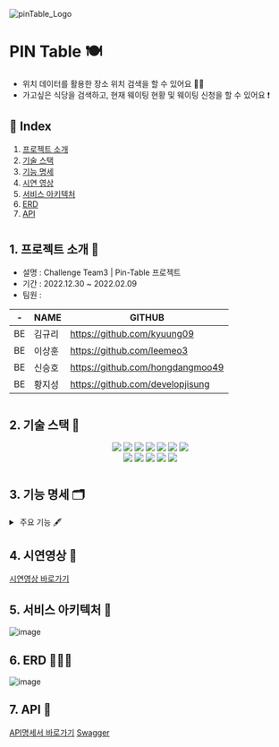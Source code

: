 ![pinTable_Logo](https://user-images.githubusercontent.com/117708164/212932426-9d380d13-1172-4708-8d6b-32837889cdb7.png)

# PIN Table 🍽
- 위치 데이터를 활용한 장소 위치 검색을 할 수 있어요 🙆🏻
- 가고싶은 식당을 검색하고, 현재 웨이팅 현황 및 웨이팅 신청을 할 수 있어요 ❗️


## 📍 Index

1. [프로젝트 소개](#1-프로젝트-소개-)
2. [기술 스택](#2-기술-스택-)
3. [기능 명세](#3-기능-명세-)
4. [시연 영상](#4-시연영상-)
5. [서비스 아키텍처](#5-서비스-아키텍처-)
6. [ERD](#6-erd-)
7. [API](#7-api-)
#

## 1. 프로젝트 소개 📢
- 설명 : Challenge Team3 | Pin-Table 프로젝트
- 기간 : 2022.12.30 ~ 2022.02.09
- 팀원 : <br>

| - | NAME | GITHUB |
|--|--|--|
| BE | 김규리 | https://github.com/kyuung09 |
| BE | 이상훈 | https://github.com/leemeo3  |
| BE | 신승호 | https://github.com/hongdangmoo49 |
| BE | 황지성 | https://github.com/developjisung |

#

## 2. 기술 스택 🔨
<div align=center> 
<img src="https://img.shields.io/badge/java-02569B?style=for-the-badge&logo=java&logoColor=white">
<img src="https://img.shields.io/badge/spring-6DB33F?style=for-the-badge&logo=spring&logoColor=white">
<img src="https://img.shields.io/badge/mysql-4479A1?style=for-the-badge&logo=mysql&logoColor=white"> 
<img src="https://img.shields.io/badge/jpa-181717?style=for-the-badge&logo=jpa&logoColor=white">
<img src="https://img.shields.io/badge/amazon aws-F8DC75?style=for-the-badge&logo=amazonaws&logoColor=white">
<img src="https://img.shields.io/badge/amazon rds-61DAFB?style=for-the-badge&logo=amazonrds&logoColor=white"> 
<img src="https://img.shields.io/badge/amazon s3-E34F26?style=for-the-badge&logo=amazons3&logoColor=white"> 
<br>

<img src="https://img.shields.io/badge/axios-61DAFB?style=for-the-badge&logo=axios&logoColor=black">
<img src="https://img.shields.io/badge/html5-E34F26?style=for-the-badge&logo=html5&logoColor=white"> 
<img src="https://img.shields.io/badge/css-1572B6?style=for-the-badge&logo=css&logoColor=white"> 
<img src="https://img.shields.io/badge/javascript-F7DF1E?style=for-the-badge&logo=javascript&logoColor=black">
<img src="https://img.shields.io/badge/amazon s3-E34F26?style=for-the-badge&logo=amazons3&logoColor=white"> 
<br>
</div>

#

## 3. 기능 명세 🗂
<details>
<summary> 주요 기능 🖋 </summary>
<div markdown="1">       

(1) 장소 검색 

- 장소 검색 기능 제공
- 사용자 위치 기반 검색 기능 제공

(2) 카테고리 별 장소 조회

- 검색어 지정 검색 (가게 이름 일치, 가게 이름 포함, 도로명 주소, 업종, 리뷰n개 이상/이하, 평점n개 이상,이하)
- 랭킹 조회 (리뷰 적은순, 리뷰 많은 순, 평점 낮은 순, 평점 높은 순)

(3) 예약(웨이팅) 시스템

- 음식점/카페 웨이팅 신청 기능 제공
- 웨이팅 신청 시 현재 현황(잔여 자리) 및 현재 현황(대기 순서) 확인 가능

(4) 장소 리뷰 기능

- 장소 리뷰 작성, 리뷰 조회시 리뷰 갯수 확인 가능

</div>
</details>

## 4. 시연영상 🎥
[시연영상 바로가기](https://www.youtube.com/watch?v=iY3YxFOawYs)

## 5. 서비스 아키텍처 🎨
![image](https://user-images.githubusercontent.com/117708164/212272737-a1633c36-db2d-4717-8392-b202a5f30ea7.png)

## 6. ERD 👨🏻‍💻
![image](https://user-images.githubusercontent.com/117708164/212272837-ef542bf2-e9a1-465a-92d3-767f91868021.png)

## 7. API 💬
[API명세서 바로가기](https://www.notion.so/2c418627d047416fb8b21c59b49b83d9?v=f17213f3433e45328148b004b36e81e6)
[Swagger](https://pintable.co.kr/swagger-ui/index.html?urls.primaryName=store#/store-controller/createStoreUsingPOST)


